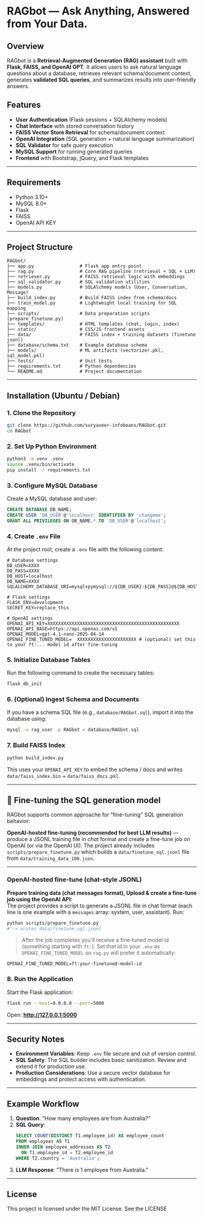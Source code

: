# RAGbot — Ask Anything, Answered from Your Data.

## Overview

RAGbot is a **Retrieval-Augmented Generation (RAG) assistant** built with **Flask, FAISS, and OpenAI GPT**. It allows users to ask natural language questions about a database, retrieves relevant schema/document context, generates **validated SQL queries**, and summarizes results into user-friendly answers.  

## Features  
- **User Authentication** (Flask sessions + SQLAlchemy models)  
- **Chat Interface** with stored conversation history  
- **FAISS Vector Store Retrieval** for schema/document context  
- **OpenAI Integration** (SQL generation + natural language summarization)  
- **SQL Validator** for safe query execution  
- **MySQL Support** for running generated queries  
- **Frontend** with Bootstrap, jQuery, and Flask templates  

---


## Requirements

- Python 3.10+
- MySQL 8.0+
- Flask
- FAISS
- OpenAI API KEY


---

## Project Structure  
```
RAGbot/
├── app.py                 # Flask app entry point
├── rag.py                 # Core RAG pipeline (retrieval + SQL + LLM)
├── retriever.py           # FAISS retrieval logic with embeddings
├── sql_validator.py       # SQL validation utilities
├── models.py              # SQLAlchemy models (User, Conversation, Message)
├── build_index.py         # Build FAISS index from schema/docs
├── train_model.py         # Lightweight local training for SQL mapping
├── scripts/               # Data preparation scripts (prepare_finetune.py)
├── templates/             # HTML templates (chat, login, index)
├── static/                # CSS/JS frontend assets
├── data/                  # FAISS index + training datasets (finetune jsonl)
├── database/schema.txt    # Example database schema
├── models/                # ML artifacts (vectorizer.pkl, sql_model.pkl)
├── tests/                 # Unit tests
├── requirements.txt       # Python dependencies
└── README.md              # Project documentation
```
---

## Installation (Ubuntu / Debian)

### 1. Clone the Repository
```bash
git clone https://github.com/suryaveer-infobeans/RAGbot.git
cd RAGbot
```

### 2. Set Up Python Environment
```bash
python3 -m venv .venv
source .venv/bin/activate
pip install -r requirements.txt
```

### 3. Configure MySQL Database
Create a MySQL database and user:
```sql
CREATE DATABASE DB_NAME;
CREATE USER 'DB_USER'@'localhost' IDENTIFIED BY 'changeme';
GRANT ALL PRIVILEGES ON DB_NAME.* TO 'DB_USER'@'localhost';
```

### 4. Create `.env` File
At the project root, create a `.env` file with the following content:

```env
# Database settings
DB_USER=XXXX
DB_PASS=XXXX
DB_HOST=localhost
DB_NAME=XXXX
SQLALCHEMY_DATABASE_URI=mysql+pymysql://${DB_USER}:${DB_PASS}@${DB_HOST}/${DB_NAME}

# Flask settings
FLASK_ENV=development
SECRET_KEY=replace_this

# OpenAI settings
OPENAI_API_KEY=XXXXXXXXXXXXXXXXXXXXXXXXXXXXXXXXXXXXXXXXXXXXXXXXX
OPENAI_API_BASE=https://api.openai.com/v1
OPENAI_MODEL=gpt-4.1-nano-2025-04-14
OPENAI_FINE_TUNED_MODEL=  XXXXXXXXXXXXXXXXXXXXXX # (optional) set this to your ft:... model id after fine-tuning
```

### 5. Initialize Database Tables
Run the following command to create the necessary tables:
```bash
flask db_init
```

### 6. (Optional) Ingest Schema and Documents
If you have a schema SQL file (e.g., `database/RAGbot.sql`), import it into the database using:
```bash
mysql -u rag_user -p RAGbot < database/RAGbot.sql
```
### 7. Build FAISS Index  
```bash
python build_index.py
```

This uses your `OPENAI_API_KEY` to embed the schema / docs and writes `data/faiss_index.bin` + `data/faiss_docs.pkl`.

---

## 🔧 Fine-tuning the SQL generation model

RAGbot supports common approache for "fine-tuning" SQL generation behavior:

 **OpenAI-hosted fine-tuning (recommended for best LLM results)** — produce a JSONL training file in *chat* format and create a fine-tune job on OpenAI (or via the OpenAI UI). The project already includes `scripts/prepare_finetune.py` which builds a `data/finetune_sql.jsonl` file from `data/training_data_100.json`.

---

### OpenAI-hosted fine-tune (chat-style JSONL)

**Prepare training data (chat messages format), Upload & create a fine-tune job using the OpenAI API:**  
The project provides a script to generate a JSONL file in chat format (each line is one example with a `messages` array: system, user, assistant). Run:

```bash
python scripts/prepare_finetune.py
# -> writes data/finetune_sql.jsonl
```
> After the job completes you'll receive a fine‑tuned model id (something starting with `ft:`). Set that id in your `.env` as `OPENAI_FINE_TUNED_MODEL` so `rag.py` will prefer it automatically:

```env
OPENAI_FINE_TUNED_MODEL=ft:your-finetuned-model-id
```

### 8. Run the Application
Start the Flask application:
```bash
flask run --host=0.0.0.0 --port=5000
```

Open: **http://127.0.0.1:5000**

---

## Security Notes

- **Environment Variables**: Keep `.env` file secure and out of version control.
- **SQL Safety**: The SQL builder includes basic sanitization. Review and extend it for production use.
- **Production Considerations**: Use a secure vector database for embeddings and protect access with authentication.


---

## Example Workflow

1. **Question**: "How many employees are from Australia?"
2. **SQL Query**:
   ```sql
   SELECT COUNT(DISTINCT T1.employee_id) AS employee_count
   FROM employees AS T1
   INNER JOIN employee_addresses AS T2
     ON T1.employee_id = T2.employee_id
   WHERE T2.country = 'Australia';
   ```
3. **LLM Response**: "There is 1 employee from Australia."

---

## License

This project is licensed under the MIT License. See the LICENSE

